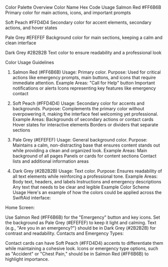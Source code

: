 Color Palette Overview
Color Name Hex Code Usage
Salmon Red #FF6B6B Primary color for main actions, icons, and important prompts

Soft Peach #FFD4D4 Secondary color for accent elements, secondary actions, and hover states

Pale Grey #EFEFEF Background color for main sections, keeping a calm and clean interface

Dark Grey #2B2B2B Text color to ensure readability and a professional look

Color Usage Guidelines
1. Salmon Red (#FF6B6B)
   Usage: Primary color.
   Purpose: Used for critical actions like emergency prompts, main buttons, and icons that require immediate attention.
   Example Areas:
   "Call for Help" button
   Important notifications or alerts
   Icons representing key features like emergency contact

2. Soft Peach (#FFD4D4)
   Usage: Secondary color for accents and backgrounds.
   Purpose: Complements the primary color without overpowering it, making the interface feel welcoming yet professional.
   Example Areas:
   Backgrounds of secondary actions or contact cards
   Hover states for interactive elements
   Borders or dividers that separate sections

3. Pale Grey (#EFEFEF)
   Usage: General background color.
   Purpose: Maintains a calm, non-distracting base that ensures content stands out while providing a clean and organized look.
   Example Areas:
   Main background of all pages
   Panels or cards for content sections
   Contact lists and additional information areas

4. Dark Grey (#2B2B2B)
   Usage: Text color.
   Purpose: Ensures readability of all text elements while reinforcing a professional tone.
   Example Areas:
   Body text, headers, and labels
   Instructions and emergency descriptions
   Any text that needs to be clear and legible
   Example Color Scheme Usage
   Here's an example of how the colors could be applied across the SwiftAid interface:

Home Screen:

Use Salmon Red (#FF6B6B) for the "Emergency" button and key icons.
Set the background as Pale Grey (#EFEFEF) to keep it light and calming.
Text (e.g., "Are you in an emergency?") should be in Dark Grey (#2B2B2B) for contrast and readability.
Contacts and Emergency Types:

Contact cards can have Soft Peach (#FFD4D4) accents to differentiate them while maintaining a cohesive look.
Icons or emergency type options, such as "Accident" or "Chest Pain," should be in Salmon Red (#FF6B6B) to highlight importance.
